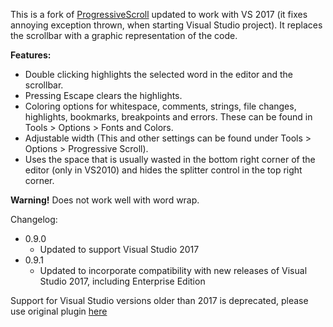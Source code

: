 This is a fork of [ProgressiveScroll](https://marketplace.visualstudio.com/items?itemName=freaksken.ProgressiveScroll) updated to work with VS 2017 (it fixes annoying exception thrown, when starting Visual Studio project). It replaces the scrollbar with a graphic representation of the code.

**Features:**

* Double clicking highlights the selected word in the editor and the scrollbar.
* Pressing Escape clears the highlights.
* Coloring options for whitespace, comments, strings, file changes, highlights, bookmarks, breakpoints and errors. These can be found in Tools > Options > Fonts and Colors.
* Adjustable width (This and other settings can be found under Tools > Options > Progressive Scroll).
* Uses the space that is usually wasted in the bottom right corner of the editor (only in VS2010) and hides the splitter control in the top right corner.

**Warning!** Does not work well with word wrap.

Changelog:
* 0.9.0 
  * Updated to support Visual Studio 2017
* 0.9.1
  * Updated to incorporate compatibility with new releases of Visual Studio 2017, including Enterprise Edition

  
Support for Visual Studio versions older than 2017 is deprecated, please use original plugin [here](https://marketplace.visualstudio.com/items?itemName=freaksken.ProgressiveScroll)
